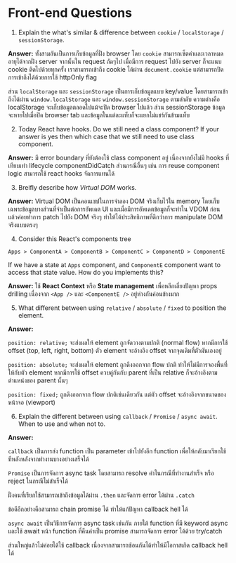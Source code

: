 # Front-end Questions

1. Explain the what's similar & difference between `cookie` / `localStorage` / `sessionStorage`.

**Answer:** ทั้งสามอันเป็นการเก็บข้อมูลที่ฝั่ง browser โดย `cookie` สามารถเซ็ตค่าและเวลาหมดอายุได้จากฝั่ง server จากนั้นใน request ถัดๆไป เมื่อมีการ request ไปยัง server ก็จะแนบ cookie ติดไปด้วยทุกครั้ง เราสามารถเข้าถึง cookie ได้ผ่าน `document.cookie` แต่สามารถปิดการเข้าถึงได้ด้วยการใช้ httpOnly flag

ส่วน `localStorage` และ `sessionStorage` เป็นการเก็บข้อมูลแบบ key/value โดยสามารถเข้าถึงได้ผ่าน `window.localStorage` และ `window.sessionStorage` ตามลำดับ ความต่างคือ localStorage จะเก็บข้อมูลตลอดไปแม้จะปิด browser ไปแล้ว ส่วน sessionStorage ข้อมูลจะหายไปเมื่อปิด browser tab และข้อมูลในแต่ละแท็บก็จะแยกไม่แชร์กันข้ามแท็บ

2. Today React have hooks. Do we still need a class component? If your answer is yes then which case that we still need to use class component.

**Answer:** มี error boundary ที่ยังต้องใช้ class component อยู่ เนื่องจากยังไม่มี hooks ที่เทียบเท่า lifecycle componentDidCatch ส่วนกรณีอื่นๆ เช่น การ reuse component logic สามารถใช้ react hooks จัดการแทนได้

3. Breifly describe how _Virtual DOM_ works.

**Answer:** Virtual DOM เป็นคอนเซปในการจำลอง DOM จริงเก็บไว้ใน memory โดยเก็บเฉพาะข้อมูลบางส่วนที่จำเป็นต่อการอัพเดต UI และเมื่อมีการอัพเดตข้อมูลก็จะทำใน VDOM ก่อน แล้วค่อยทำการ patch ไปยัง DOM จริงๆ ทำให้ได้ประสิทธิภาพที่ดีกว่าการ manipulate DOM จริงแบบตรงๆ

4. Consider this React's components tree

```
Apps > ComponentA > ComponentB > ComponentC > ComponentD > ComponentE
```

If we have a state at `Apps` component, and `ComponentE` component want to access that state value. How do you implements this?

**Answer:** ใช้ **React Context** หรือ **State management** เพื่อหลีกเลี่ยงปัญหา props drilling เนื่องจาก `<App />` และ `<ComponentE />` อยู่ห่างกันค่อนข้างมาก

5. What different between using `relative` / `absolute` / `fixed` to position the element.

**Answer:**

`position: relative;` จะส่งผลให้ element ถูกจัดวางตามปกติ (normal flow) หากมีการใช้ offset (top, left, right, bottom) ตัว element จะอ้างอิง offset จากจุดเดิมที่ตัวมันเองอยู่

`position: absolute;` จะส่งผลให้ element ถูกดึงออกจาก flow ปกติ ทำให้ไม่มีการจองพื้นที่ให้กับตัว element หากมีการใช้ offset ควบคู่กันกับ parent ที่เป็น relative ก็จะอ้างอิงตามตำแหน่งของ parent นั้นๆ

`position: fixed;` ถูกดึงออกจาก flow ปกติเช่นเดียวกัน แต่ตัว offset จะอ้างอิงจากขนาดของหน้าจอ (viewport)

6. Explain the different between using `callback` / `Promise` / `async await`. When to use and when not to.

**Answer:**

`callback` เป็นการส่ง function เป็น parameter เข้าไปยังอีก function เพื่อให้กลับมาเรียกใช้ทีหลังหลังจากทำงานบางอย่างเสร็จได้

`Promise` เป็นการจัดการ async task โดยสามารถ resolve ค่าในกรณีที่ทำงานสำเร็จ หรือ reject ในกรณีไม่สำเร็จได้

ฝั่งคนที่เรียกใช้สามารถเข้าถึงข้อมูลได้ผ่าน `.then` และจัดการ error ได้ผ่าน `.catch`

ข้อดีอีกอย่างคือสามารถ chain promise ได้ ทำให้แก้ปัญหา callback hell ได้

`async await` เป็นวิธีการจัดการ async task เช่นกัน ภายใต้ function ที่มี keyword async และใช้ await หน้า function ที่คืนค่าเป็น promise สามารถจัดการ error ได้ด้วย try/catch

ส่วนใหญ่แล้วไม่ค่อยได้ใช้ callback เนื่องจากสามารถซ้อนกันได้ทำให้มีโอกาสเกิด callback hell ได้
